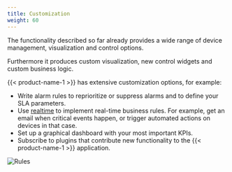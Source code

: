 ```yaml
---
title: Customization
weight: 60
---
```


The functionality described so far already provides a wide range of device management, visualization and control options.

Furthermore it produces custom visualization, new control widgets and custom business logic.

{{< product-name-1 >}} has extensive customization options, for example:

* Write alarm rules to reprioritize or suppress alarms and to define your SLA parameters.
* Use [realtime](/concepts/realtime) to implement real-time business rules. For example, get an email when critical events happen, or trigger automated actions on devices in that case.
* Set up a graphical dashboard with your most important KPIs.
* Subscribe to plugins that contribute new functionality to the {{< product-name-1 >}} application.

![Rules](/images/users-guide/Administration/admin-event-processing.png)
